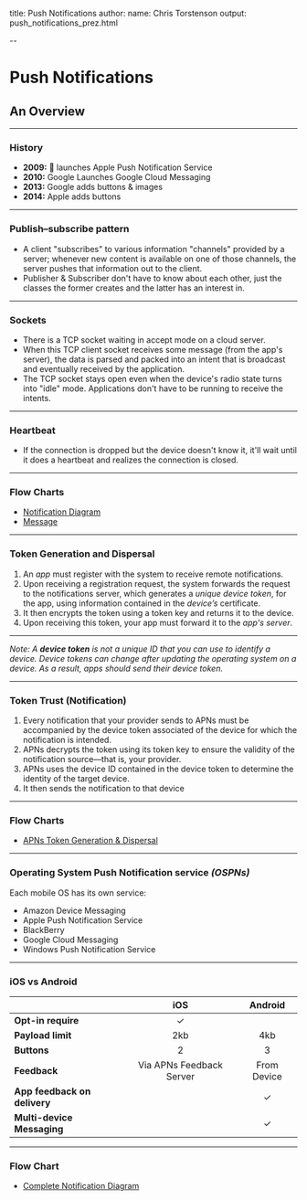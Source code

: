 title: Push Notifications
author:
  name: Chris Torstenson
output: push_notifications_prez.html

--

# Push Notifications

## An Overview

---

### History

-   **2009:**  launches Apple Push Notification Service
-   **2010:** Google Launches Google Cloud Messaging
-   **2013:** Google adds buttons & images
-   **2014:** Apple adds buttons

---

### Publish–subscribe pattern

-   A client "subscribes" to various information "channels" provided by a server; whenever new content is available on one of those channels, the server pushes that information out to the client.
-   Publisher & Subscriber don't have to know about each other, just the classes the former creates and the latter has an interest in.

---

### Sockets

-   There is a TCP socket waiting in accept mode on a cloud server.
-   When this TCP client socket receives some message (from the app's server), the data is parsed and packed into an intent that is broadcast and eventually received by the application.
-   The TCP socket stays open even when the device's radio state turns into "idle" mode. Applications don't have to be running to receive the intents.

---

### Heartbeat

-   If the connection is dropped but the device doesn't know it, it'll wait until it does a heartbeat and realizes the connection is closed.

---

### Flow Charts

-   [Notification Diagram](https://developer.apple.com/library/ios/documentation/NetworkingInternet/Conceptual/RemoteNotificationsPG/Art/token_trust_2x.png)
-   [Message](http://patentimages.storage.googleapis.com/US20140066063A1/US20140066063A1-20140306-D00005.png)

---

### Token Generation and Dispersal

1.  An *app* must register with the system to receive remote notifications.
2.  Upon receiving a registration request, the system forwards the request to the notifications server, which generates a *unique device token*, for the app, using information contained in the *device’s* certificate.
3.  It then encrypts the token using a token key and returns it to the device.
4.  Upon receiving this token, your app must forward it to the *app's server*.

---

*Note: A **device token** is not a unique ID that you can use to identify a device. Device tokens can change after updating the operating system on a device. As a result, apps should send their device token.*

---

### Token Trust (Notification)

1.  Every notification that your provider sends to APNs must be accompanied by the device token associated of the device for which the notification is intended.
1.  APNs decrypts the token using its token key to ensure the validity of the notification source—that is, your provider.
1.  APNs uses the device ID contained in the device token to determine the identity of the target device.
1.  It then sends the notification to that device

---

### Flow Charts

-   [APNs Token Generation & Dispersal](https://developer.apple.com/library/ios/documentation/NetworkingInternet/Conceptual/RemoteNotificationsPG/Art/token_generation_2x.png)

---

### Operating System Push Notification service *(OSPNs)*

Each mobile OS has its own service:

-   Amazon Device Messaging
-   Apple Push Notification Service
-   BlackBerry
-   Google Cloud Messaging
-   Windows Push Notification Service

---

### iOS vs Android

|                              |           iOS            |   Android   |
|------------------------------|:------------------------:|:-----------:|
| **Opt-in require**           |            ✓             |             |
| **Payload limit**            |           2kb            |     4kb     |
| **Buttons**                  |            2             |      3      |
| **Feedback**                 | Via APNs Feedback Server | From Device |
| **App feedback on delivery** |                          |      ✓      |
| **Multi-device Messaging**   |                          |      ✓      |

---

### Flow Chart

-   [Complete Notification Diagram](http://cdn3.raywenderlich.com/wp-content/uploads/2011/05/Push-Overview.jpg)
